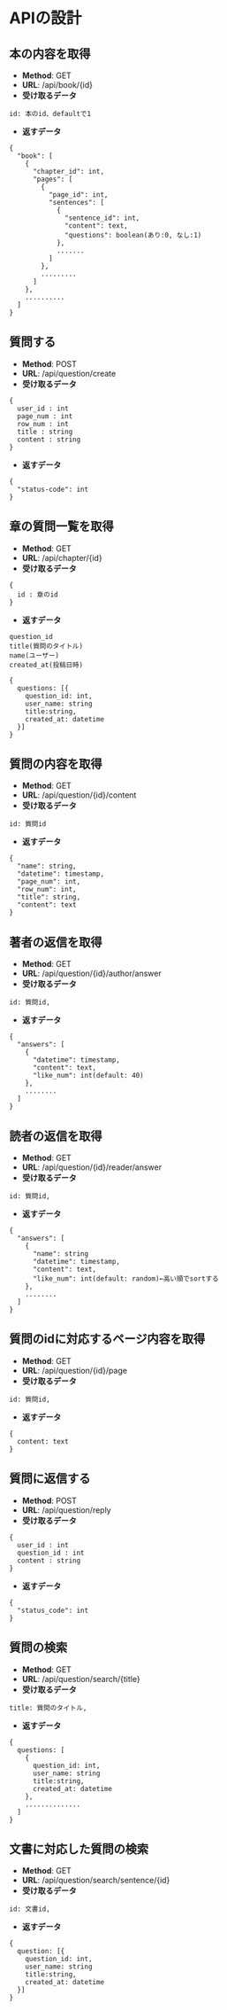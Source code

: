 # APIの設計
## 本の内容を取得
- **Method**: GET
- **URL**: /api/book/{id}
- **受け取るデータ**
```
id: 本のid、defaultで1
```
- **返すデータ**
```
{
  "book": [
    {
      "chapter_id": int,
      "pages": [
        {
          "page_id": int,
          "sentences": [
            {
              "sentence_id": int,
              "content": text,
              "questions": boolean(あり:0, なし:1)
            },
            .......
          ]
        },
        .........
      ]
    },
    ..........
  ]
}
```

## 質問する
- **Method**: POST
- **URL**: /api/question/create
- **受け取るデータ**
```
{
  user_id : int
  page_num : int
  row_num : int
  title : string
  content : string  
}
```
- **返すデータ**
```
{
  "status-code": int
}

```

## 章の質問一覧を取得
- **Method**: GET
- **URL**: /api/chapter/{id}
- **受け取るデータ**
```
{
  id : 章のid
}
```
- **返すデータ**
```
question_id
title(質問のタイトル)
name(ユーザー)
created_at(投稿日時)

{
  questions: [{
    question_id: int,
    user_name: string
    title:string,
    created_at: datetime
  }]
}

```


## 質問の内容を取得
- **Method**: GET
- **URL**: /api/question/{id}/content
- **受け取るデータ**
```
id: 質問id
```
- **返すデータ**
```
{
  "name": string,
  "datetime": timestamp,
  "page_num": int,
  "row_num": int,
  "title": string,
  "content": text
}
```

## 著者の返信を取得
- **Method**: GET
- **URL**: /api/question/{id}/author/answer
- **受け取るデータ**
```
id: 質問id,
```
- **返すデータ**
```
{
  "answers": [
    {
      "datetime": timestamp,
      "content": text,
      "like_num": int(default: 40)
    },
    ........
  ]
}
```

## 読者の返信を取得
- **Method**: GET
- **URL**: /api/question/{id}/reader/answer
- **受け取るデータ**
```
id: 質問id,
```
- **返すデータ**
```
{
  "answers": [
    {
      "name": string
      "datetime": timestamp,
      "content": text,
      "like_num": int(default: random)←高い順でsortする
    },
    ........
  ]
}
```

## 質問のidに対応するページ内容を取得
- **Method**: GET
- **URL**: /api/question/{id}/page
- **受け取るデータ**
```
id: 質問id,
```
- **返すデータ**
```
{
  content: text
}
```

## 質問に返信する
- **Method**: POST
- **URL**: /api/question/reply
- **受け取るデータ**
```
{
  user_id : int
  question_id : int
  content : string
}
```
- **返すデータ**
```
{
  "status_code": int
}

```

## 質問の検索
- **Method**: GET
- **URL**: /api/question/search/{title}
- **受け取るデータ**
```
title: 質問のタイトル,
```
- **返すデータ**
```
{
  questions: [
    {
      question_id: int,
      user_name: string
      title:string,
      created_at: datetime
    },
    ..............
  ]
}
```

## 文書に対応した質問の検索
- **Method**: GET
- **URL**: /api/question/search/sentence/{id}
- **受け取るデータ**
```
id: 文書id,
```
- **返すデータ**
```
{
  question: [{
    question_id: int,
    user_name: string
    title:string,
    created_at: datetime
  }]
}
```
